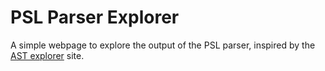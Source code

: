 # PSL Parser Explorer

A simple webpage to explore the output of the PSL parser, inspired by the
[AST explorer](https://astexplorer.net/) site.
